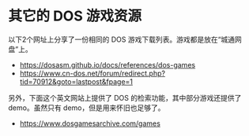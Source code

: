# 其它的 DOS 游戏资源

以下2个网址上分享了一份相同的 DOS 游戏下载列表。游戏都是放在“城通网盘”上。

* https://dosasm.github.io/docs/references/dos-games
* https://www.cn-dos.net/forum/redirect.php?tid=70912&goto=lastpost&fpage=1

另外，下面这个英文网站上提供了 DOS 的检索功能，其中部分游戏还提供了 demo。虽然只有 demo，但是用来怀旧也足够了。

* https://www.dosgamesarchive.com/games